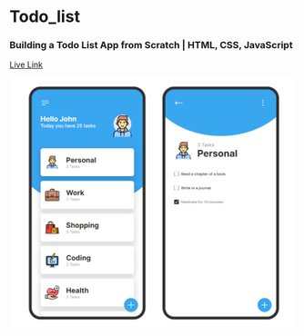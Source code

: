 # Todo_list

### Building a Todo List App from Scratch | HTML, CSS, JavaScript 

[Live Link](https://todo-list-blond-eight-11.vercel.app/)

![preview img](/images/preview.png)
